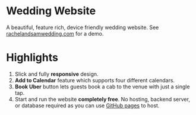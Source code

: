 # Wedding Website
A beautiful, feature rich, device friendly wedding website. See [rachelandsamwedding.com](https://rachelandsamwedding.com/) for a demo.

# Highlights
1. Slick and fully __responsive__ design.
2. __Add to Calendar__ feature which supports four different calendars.
3. __Book Uber__ button lets guests book a cab to the venue with just a single tap.
4. Start and run the website __completely free__. No hosting, backend server, or database required as you can
use [GitHub pages](https://pages.github.com/) to host.
